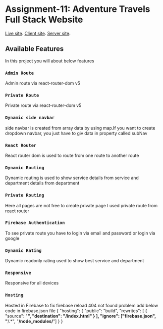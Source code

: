 # Assignment-11: Adventure Travels Full Stack Website

[Live site](https://desired-a1f73.web.app/).
[Client site](https://github.com/programming-hero-web-course-4/niche-website-client-side-arifulhasantotul).
[Server site](https://github.com/programming-hero-web-course-4/niche-website-server-side-arifulhasantotul).

## Available Features

In this project you will about below features

### `Admin Route`

Admin route via react-router-dom v5

### `Private Route`

Private route via react-router-dom v5

### `Dynamic side navbar`

side navbar is created from array data by using map.If you want to create dropdown navbar, you just have to giv data in property called subNav

### `React Router`

React router dom is used to route from one route to another route

### `Dynamic Routing`

Dynamic routing is used to show service details from service and department details from department

### `Private Routing`

Here all pages are not free to create private page I used private route from react router

### `Firebase Authentication`

To see private route you have to login via email and password or login via google

### `Dynamic Rating`

Dynamic readonly rating used to show best service and department

### `Responsive`

Responsive for all devices

### `Hosting`

Hosted in Firebase to fix firebase reload 404 not found problem add below code in firebase.json file
{
"hosting": {
"public": "build",
"rewrites": [
{
"source": "**",
"destination": "/index.html"
}
],
"ignore": ["firebase.json", "**/.*", "**/node_modules/**"]
}
}
